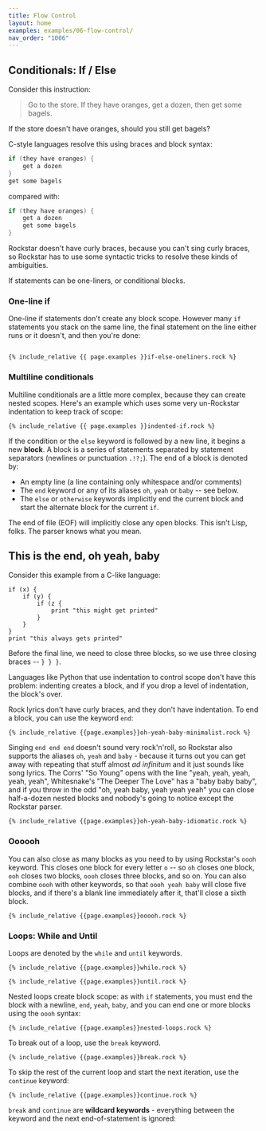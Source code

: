 ```yaml
---
title: Flow Control
layout: home
examples: examples/06-flow-control/
nav_order: "1006"
---
```

## Conditionals: If / Else

Consider this instruction:

> Go to the store. If they have oranges, get a dozen, then get some bagels.

If the store doesn't have oranges, should you still get bagels?

C-style languages resolve this using braces and block syntax:

```c
if (they have oranges) {
	get a dozen
}
get some bagels
```
compared with:
```c
if (they have oranges) {
	get a dozen
	get some bagels
}
```

Rockstar doesn't have curly braces, because you can't sing curly braces, so Rockstar has to use some syntactic tricks to resolve these kinds of ambiguities.

If statements can be one-liners, or conditional blocks.
### One-line if

One-line if statements don't create any block scope. However many `if` statements you stack on the same line, the final statement on the line either runs or it doesn't, and then you're done:

```rockstar

{% include_relative {{ page.examples }}if-else-oneliners.rock %}
```

### Multiline conditionals

Multiline conditionals are a little more complex, because they can create nested scopes. Here's an example which uses some very un-Rockstar indentation to keep track of scope:

```rockstar
{% include_relative {{ page.examples }}indented-if.rock %}
```

If the condition or the `else` keyword is followed by a new line, it begins a new **block**. A block is a series of statements separated by statement separators (newlines or punctuation `.!?;`). The end of a block is denoted by:

* An empty line (a line containing only whitespace and/or comments)
* The `end` keyword or any of its aliases `oh`, `yeah` or `baby` -- see below.
* The `else` or `otherwise` keywords implicitly end the current block and start the alternate block for the current `if`. 

The end of file (EOF) will implicitly close any open blocks. This isn't Lisp, folks. The parser knows what you mean. 
## This is the end, oh yeah, baby

Consider this example from a C-like language:
```
if (x) {
	if (y) {
		if (z {
			print "this might get printed"
		}
	}
}
print "this always gets printed"
```

Before the final line, we need to close three blocks, so we use three closing braces -- `} } }`.

Languages like Python that use indentation to control scope don't have this problem: indenting creates a block, and if you drop a level of indentation, the block's over.

Rock lyrics don't have curly braces, and they don't have indentation. To end a block, you can use the keyword `end`:

```rockstar
{% include_relative {{page.examples}}oh-yeah-baby-minimalist.rock %}
```

Singing `end end end` doesn't sound very rock'n'roll, so Rockstar also supports the aliases `oh`, `yeah` and `baby` - because it turns out you can get away with repeating that stuff almost *ad infinitum* and it just sounds like song lyrics. The Corrs' "So Young" opens with the line "yeah, yeah, yeah, yeah, yeah", Whitesnake's "The Deeper The Love" has a "baby baby baby", and if you throw in the odd "oh, yeah baby, yeah yeah yeah" you can close half-a-dozen nested blocks and nobody's going to notice except the Rockstar parser.

```rockstar
{% include_relative {{page.examples}}oh-yeah-baby-idiomatic.rock %}
```
### Oooooh

You can also close as many blocks as you need to by using Rockstar's `oooh` keyword. This closes one block for every letter `o` -- so `oh` closes one block, `ooh` closes two blocks, `oooh` closes three blocks, and so on. You can also combine `oooh` with other keywords, so that `oooh yeah baby` will close five blocks, and if there's a blank line immediately after it, that'll close a sixth block.

```rockstar
{% include_relative {{page.examples}}ooooh.rock %}
```

### Loops: While and Until

Loops are denoted by the `while` and `until` keywords.

```rockstar
{% include_relative {{page.examples}}while.rock %}
```

```rockstar
{% include_relative {{page.examples}}until.rock %}
```

Nested loops create block scope: as with `if` statements, you must end the block with a newline, `end`, `yeah`, `baby`, and you can end one or more blocks using the `oooh` syntax:

```rockstar
{% include_relative {{page.examples}}nested-loops.rock %}
```

 To break out of a loop, use the `break` keyword.

```rockstar
{% include_relative {{page.examples}}break.rock %}
```

To skip the rest of the current loop and start the next iteration, use the `continue` keyword:
 
```rockstar
{% include_relative {{page.examples}}continue.rock %}
```
 
`break` and `continue` are **wildcard keywords** - everything between the keyword and the next end-of-statement is ignored:

 










